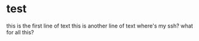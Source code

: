 
# test


this is the first line of text
this is another line of text
where's my ssh?
what for all this?
